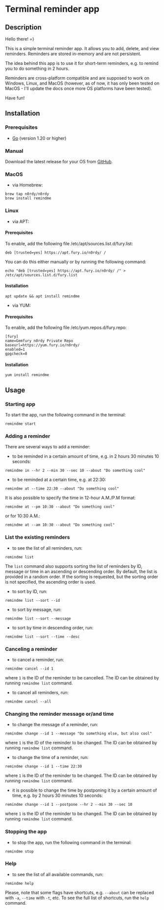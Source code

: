 # Terminal reminder app

## Description
Hello there! =)

This is a simple terminal reminder app. It allows you to add, delete, and view reminders. Reminders are stored in-memory and are not persistent.

The idea behind this app is to use it for short-term reminders, e.g. to remind you to do something in 2 hours.

Reminders are cross-platform compatible and are supposed to work on Windows, Linux, and MacOS (however, as of now, it has only been tested on MacOS - I'll update the docs once more OS platforms have been tested).

Have fun!

## Installation
### Prerequisites
- [Go](https://golang.org/doc/install) (version 1.20 or higher)

### Manual
Download the latest release for your OS from [GitHub](https://github.com/n0rdy/remindme/releases).

### MacOS
- via Homebrew:
```shell
brew tap n0rdy/n0rdy
brew install remindme
```

### Linux
- via APT:
#### Prerequisites
To enable, add the following file /etc/apt/sources.list.d/fury.list:
```text
deb [trusted=yes] https://apt.fury.io/n0rdy/ /
```
You can do this either manually or by running the following command:
```shell
echo "deb [trusted=yes] https://apt.fury.io/n0rdy/ /" > /etc/apt/sources.list.d/fury.list
```

#### Installation
```shell
apt update && apt install remindme
```

- via YUM:
#### Prerequisites
To enable, add the following file /etc/yum.repos.d/fury.repo:
```text
[fury]
name=Gemfury n0rdy Private Repo
baseurl=https://yum.fury.io/n0rdy/
enabled=1
gpgcheck=0
```

#### Installation
```shell
yum install remindme
```

## Usage
### Starting app
To start the app, run the following command in the terminal:
```shell
remindme start
```

### Adding a reminder
There are several ways to add a reminder:

- to be reminded in a certain amount of time, e.g. in 2 hours 30 minutes 10 seconds:
```shell
remindme in --hr 2 --min 30 --sec 10 --about "Do something cool"
```

- to be reminded at a certain time, e.g. at 22:30:
```shell
remindme at --time 22:30 --about "Do something cool"
```
It is also possible to specify the time in 12-hour A.M./P.M format:
```shell
remindme at --pm 10:30 --about "Do something cool"
``` 
or for 10:30 A.M.:
```shell
remindme at --am 10:30 --about "Do something cool"
```

### List the existing reminders
- to see the list of all reminders, run:
```shell
remindme list
```

The `list` command also supports sorting the list of reminders by ID, message or time in an ascending or descending order. 
By default, the list is provided in a random order. If the sorting is requested, but the sorting order is not specified, the ascending order is used.
- to sort by ID, run:
```shell
remindme list --sort --id
```
- to sort by message, run:
```shell
remindme list --sort --message
```
- to sort by time in descending order, run:
```shell
remindme list --sort --time --desc
```

### Canceling a reminder
- to cancel a reminder, run:
```shell
remindme cancel --id 1
```
where `1` is the ID of the reminder to be cancelled. The ID can be obtained by running `remindme list` command.

- to cancel all reminders, run:
```shell
remindme cancel --all
```

### Changing the reminder message or/and time
- to change the message of a reminder, run:
```shell
remindme change --id 1 --message "Do something else, but also cool"
```
where `1` is the ID of the reminder to be changed. The ID can be obtained by running `remindme list` command.

- to change the time of a reminder, run:
```shell
remindme change --id 1 --time 22:30
```
where `1` is the ID of the reminder to be changed. The ID can be obtained by running `remindme list` command.

- it is possible to change the time by postponing it by a certain amount of time, e.g. by 2 hours 30 minutes 10 seconds:
```shell
remindme change --id 1 --postpone --hr 2 --min 30 --sec 10
```
where `1` is the ID of the reminder to be changed. The ID can be obtained by running `remindme list` command.

### Stopping the app
- to stop the app, run the following command in the terminal:
```shell
remindme stop
```

### Help
- to see the list of all available commands, run:
```shell
remindme help
```
Please, note that some flags have shortcuts, e.g. `--about` can be replaced with `-a`, `--time` with `-t`, etc. To see the full list of shortcuts, run the `help` command.
